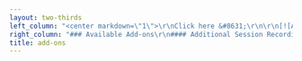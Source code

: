 ```yaml
---
layout: two-thirds
left_column: "<center markdown=\"1\">\r\nClick here &#8631;\r\n\r\n[![Apply Now](StoryThreads_ApplyButton.png)](https://forms.gle/gSjLLTvca513spno6?target=_blank)\r\n\r\n[Terms](/story-threads/StoryThreads_TermsandConditions.pdf?target=_blank){.button}\r\n</center>"
right_column: "### Available Add-ons\r\n#### Additional Session Recordings\r\n * **$200** for an additional 4 sessions\r\n * **$350** for all sessions\r\n\r\n#### Retreat Packages</br>\r\n[Contact](/contact) editors directly to schedule\r\n * 1-on-1 Coaching Sessions (60 minutes) - **$90**\r\n * Query and 1st 50 pages Critique - **$125**\r\n * **10%** Retreat Discount on any services offered by the editors"
title: add-ons
---
```


